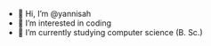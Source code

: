 - 👋 Hi, I’m @yannisah
- 👀 I’m interested in coding
- 🌱 I’m currently studying computer science (B. Sc.)

